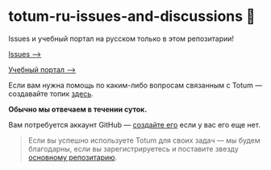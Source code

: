 # totum-ru-issues-and-discussions 🎉

Issues и учебный портал на русском только в этом репозитарии!

[Issues —>](https://github.com/totumonline/totum-ru-issues-and-discussions/issues)

[Учебный портал —>](https://github.com/totumonline/totum-ru-issues-and-discussions/discussions)

Если вам нужна помощь по каким-либо вопросам связанным с Totum — создавайте топик [здесь](https://github.com/totumonline/totum-ru-issues-and-discussions/discussions).

**Обычно мы отвечаем в течении суток.**

Вам потребуется аккаунт GitHub — [создайте его](https://github.com/signup) если у вас его еще нет.

> Если вы успешно используете Totum для своих задач — мы будем благодарны, если вы зарегистрируетесь и поставите звезду [основному репозитарию](https://github.com/totumonline/totum-mit).


